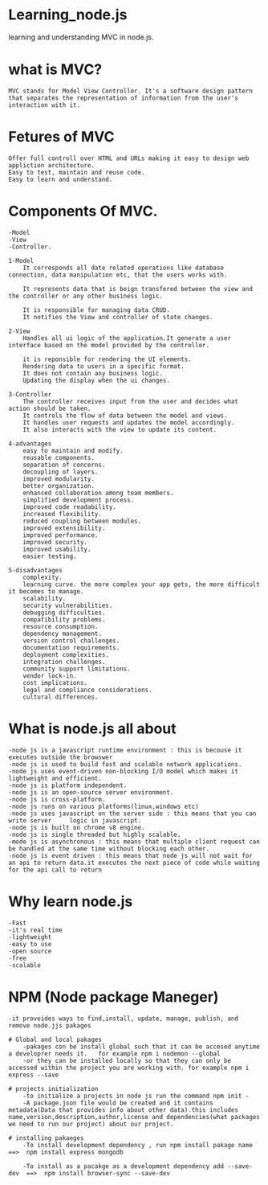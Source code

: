 # Learning_node.js

learning and understanding MVC in node.js.

# what is MVC?
    MVC stands for Model View Controller. It's a software design pattern that separates the representation of information from the user's interaction with it.

# Fetures of MVC
    Offer full controll over HTML and URLs making it easy to design web appliction architecture.
    Easy to test, maintain and reuse code.
    Easy to learn and understand.

# Components Of MVC.
    -Model
    -View
    -Controller.

    1-Model
        It corresponds all date related operations like database connection, data manipulation etc, that the users works with.

        It represents data that is beign transfered between the view and the controller or any other business logic.

        It is responsible for managing data CRUD.
        It notifies the View and controller of state changes.

    2-View
        Handles all ui logic of the application.It generate a user interface based on the model provided by the controller.

        it is reponsible for rendering the UI elements.
        Rendering data to users in a specific format.
        It does not contain any business logic.
        Updating the display when the ui changes.

    3-Controller
        The controller receives input from the user and decides what action should be taken.
        It controls the flow of data between the model and views.
        It handles user requests and updates the model accordingly.
        It also interacts with the view to update its content.

    4-advantages    
        easy to maintain and modify.
        reusable components.
        separation of concerns.
        decoupling of layers.
        improved modularity.
        better organization.
        enhanced collaboration among team members.
        simplified development process.
        improved code readability.
        increased flexibility.
        reduced coupling between modules.
        improved extensibility.
        improved performance.
        improved security.
        improved usability.
        easier testing.

    5-disadvantages
        complexity.
        learning curve. the more complex your app gets, the more difficult it becomes to manage.
        scalability.
        security vulnerabilities.
        debugging difficulties.
        compatibility problems.
        resource consumption.
        dependency management.
        version control challenges.
        documentation requirements.
        deployment complexities.
        integration challenges.
        community support limitations.
        vendor lock-in.
        cost implications.
        legal and compliance considerations.
        cultural differences.

# What is node.js all about
    -node js is a javascript runtime environment : this is becouse it executes outside the browswer
    -node js is used to build fast and scalable network applications.
    -node js uses event-driven non-blocking I/O model which makes it lightweight and efficient.
    -node js is platform independent.
    -node js is an open-source server environment.
    -node js is cross-platform.
    -node js runs on various platforms(linux,windows etc)
    -node js uses javascript on the server side : this means that you can write server     logic in javascript.
    -node js is built on chrome v8 engine.
    -node js is single threaded but highly scalable.
    -mode js is asynchronous : this means that multiple client request can be handled at the same time without blocking each other.
    -node js is event driven : this means that node js will not wait for an api to return data.it executes the next piece of code while waiting for the api call to return
       
# Why learn node.js
    -Fast
    -it's real time
    -lightweight
    -easy to use
    -open source
    -free
    -scalable


# NPM (Node package Maneger)
    -it proveides ways to find,install, update, manage, publish, and remove node.jjs pakages

    # Global and local pakages
        -pakages con be install global such that it can be accesed anytime a developrer needs it.   for example npm i nodemon --global
        -or they can be installed locally so that they can only be accessed within the project you are working with. for example npm i express --save

    # projects initialization
        -to initialize a projects in node js run the command npm init -
        -A package.json file would be created and it contains metadata(Data that provides info about other data).this includes name,version,description,author,license and dependencies(what packages we need to run our project) about our project.

    # installing pakaeges
        -To install development dependency , run npm install pakage name ==>  npm install express mongodb

        -To install as a pacakge as a development dependency add --save-dev  ==>  npm install browser-sync --save-dev
